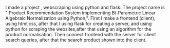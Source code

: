 I made a project , webscraping using python and flask. The project name is " Product Recommendation System implementing Bi-Parametric Linear Algebraic Normalization using 
Python,". First I make a frontend (client), using html,css, after that I using flask for creating a server, and using python  for scraping the websites,after that using an algorithm for the product normalisation. Then connect frontend with the server for client search queries, after that the search product shown into the client.
